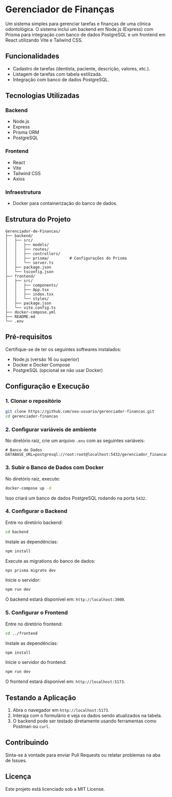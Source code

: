 
# Gerenciador de Finanças

Um sistema simples para gerenciar tarefas e finanças de uma clínica odontológica. O sistema inclui um backend em Node.js (Express) com Prisma para integração com banco de dados PostgreSQL e um frontend em React utilizando Vite e Tailwind CSS.

## Funcionalidades
- Cadastro de tarefas (dentista, paciente, descrição, valores, etc.).
- Listagem de tarefas com tabela estilizada.
- Integração com banco de dados PostgreSQL.

## Tecnologias Utilizadas

### Backend
- Node.js
- Express
- Prisma ORM
- PostgreSQL

### Frontend
- React
- Vite
- Tailwind CSS
- Axios

### Infraestrutura
- Docker para containerização do banco de dados.

## Estrutura do Projeto
```
Gerenciador-de-Financas/
├── backend/
│   ├── src/
│   │   ├── models/
│   │   ├── routes/
│   │   ├── controllers/
│   │   ├── prisma/         # Configurações do Prisma
│   │   └── server.ts
│   ├── package.json
│   └── tsconfig.json
├── frontend/
│   ├── src/
│   │   ├── components/
│   │   ├── App.tsx
│   │   ├── index.tsx
│   │   └── styles/
│   ├── package.json
│   └── vite.config.ts
├── docker-compose.yml
├── README.md
└── .env
```

## Pré-requisitos
Certifique-se de ter os seguintes softwares instalados:
- Node.js (versão 16 ou superior)
- Docker e Docker Compose
- PostgreSQL (opcional se não usar Docker)

## Configuração e Execução

### 1. Clonar o repositório
```bash
git clone https://github.com/seu-usuario/gerenciador-financas.git
cd gerenciador-financas
```

### 2. Configurar variáveis de ambiente
No diretório raiz, crie um arquivo `.env` com as seguintes variáveis:

```
# Banco de Dados
DATABASE_URL=postgresql://root:root@localhost:5432/gerenciador_financas
```

### 3. Subir o Banco de Dados com Docker
No diretório raiz, execute:
```bash
docker-compose up -d
```
Isso criará um banco de dados PostgreSQL rodando na porta `5432`.

### 4. Configurar o Backend
Entre no diretório backend:
```bash
cd backend
```
Instale as dependências:
```bash
npm install
```
Execute as migrations do banco de dados:
```bash
npx prisma migrate dev
```
Inicie o servidor:
```bash
npm run dev
```
O backend estará disponível em: `http://localhost:3000`.

### 5. Configurar o Frontend
Entre no diretório frontend:
```bash
cd ../frontend
```
Instale as dependências:
```bash
npm install
```
Inicie o servidor do frontend:
```bash
npm run dev
```
O frontend estará disponível em: `http://localhost:5173`.

## Testando a Aplicação
1. Abra o navegador em `http://localhost:5173`.
2. Interaja com o formulário e veja os dados sendo atualizados na tabela.
3. O backend pode ser testado diretamente usando ferramentas como Postman ou `curl`.

## Contribuindo
Sinta-se à vontade para enviar Pull Requests ou relatar problemas na aba de Issues.

## Licença
Este projeto está licenciado sob a MIT License.
